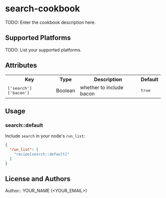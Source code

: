 # search-cookbook

TODO: Enter the cookbook description here.

## Supported Platforms

TODO: List your supported platforms.

## Attributes

<table>
  <tr>
    <th>Key</th>
    <th>Type</th>
    <th>Description</th>
    <th>Default</th>
  </tr>
  <tr>
    <td><tt>['search']['bacon']</tt></td>
    <td>Boolean</td>
    <td>whether to include bacon</td>
    <td><tt>true</tt></td>
  </tr>
</table>

## Usage

### search::default

Include `search` in your node's `run_list`:

```json
{
  "run_list": [
    "recipe[search::default]"
  ]
}
```

## License and Authors

Author:: YOUR_NAME (<YOUR_EMAIL>)
